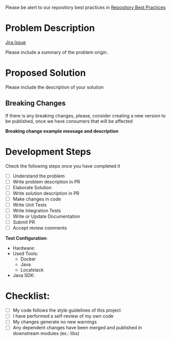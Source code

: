 Please be alert to our repository best practices in [Repository Best Practices](repo_best_practices.md)

# Problem Description

[Jira Issue](https://www.atlassian.com/br/software/jira)

Please include a summary of the problem origin.

# Proposed Solution

Please include the description of your solution

## Breaking Changes

If there is any breaking changes, please, consider creating a new version to be published, once we have consumers that will be affected

**Breaking change example message and description**

# Development Steps

Check the following steps once you have completed it

- [ ] Understand the problem
- [ ] Write problem description in PR
- [ ] Elaborate Solution
- [ ] Write solution description in PR
- [ ] Make changes in code
- [ ] Write Unit Tests
- [ ] Write Integration Tests
- [ ] Write or Update Documentation
- [ ] Submit PR
- [ ] Accept review comments

**Test Configuration**:
* Hardware:
* Used Tools:
  * Docker
  * Java
  * Localstack
* Java SDK:

# Checklist:

- [ ] My code follows the style guidelines of this project
- [ ] I have performed a self-review of my own code
- [ ] My changes generate no new warnings
- [ ] Any dependent changes have been merged and published in downstream modules (ex.: libs)
